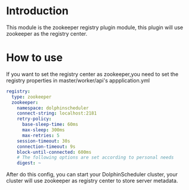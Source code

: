 # Introduction

This module is the zookeeper registry plugin module, this plugin will use zookeeper as the registry center.

# How to use

If you want to set the registry center as zookeeper,you need to set the registry properties in master/worker/api's appplication.yml

```yaml
registry:
  type: zookeeper
  zookeeper:
    namespace: dolphinscheduler
    connect-string: localhost:2181
    retry-policy:
      base-sleep-time: 60ms
      max-sleep: 300ms
      max-retries: 5
    session-timeout: 30s
    connection-timeout: 9s
    block-until-connected: 600ms
    # The following options are set according to personal needs    
    digest: ~
```

After do this config, you can start your DolphinScheduler cluster, your cluster will use zookeeper as registry center to
store server metadata.
